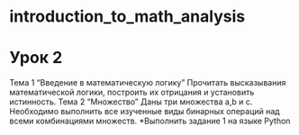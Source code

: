 # introduction_to_math_analysis

# Урок 2
Тема 1 “Введение в математическую логику”
Прочитать высказывания математической логики, построить их отрицания и установить истинность.
Тема 2 “Множество”
Даны три множества a,b и с. Необходимо выполнить все изученные виды бинарных операций над всеми комбинациями множеств.
*Выполнить задание 1 на языке Python
